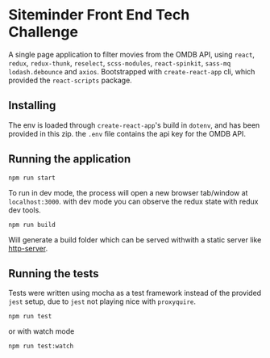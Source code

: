 # Siteminder Front End Tech Challenge

A single page application to filter movies from the OMDB API, using `react`, `redux`, `redux-thunk`, `reselect`, `scss-modules`, `react-spinkit`, `sass-mq` `lodash.debounce` and `axios`. Bootstrapped with `create-react-app` cli, which provided the `react-scripts` package.

## Installing

The env is loaded through `create-react-app`'s build in `dotenv`, and has been provided in this zip. the `.env` file contains the api key for the OMDB API.

## Running the application

```
npm run start
```
To run in dev mode, the process will open a new browser tab/window at `localhost:3000`.
with dev mode you can observe the redux state with redux dev tools.

```
npm run build
```

Will generate a build folder which can be served withwith a static server like [http-server](https://www.npmjs.com/package/http-server).

## Running the tests

Tests were written using mocha as a test framework instead of the provided `jest` setup, due to `jest` not playing nice with `proxyquire`.

```
npm run test
```

or with watch mode

```
npm run test:watch
```
